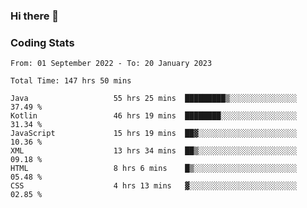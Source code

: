 ### Hi there 👋

<!--
**Girrafeec/girrafeec** is a ✨ _special_ ✨ repository because its `README.md` (this file) appears on your GitHub profile.

Here are some ideas to get you started:

- 🔭 I’m currently working on ...
- 🌱 I’m currently learning ...
- 👯 I’m looking to collaborate on ...
- 🤔 I’m looking for help with ...
- 💬 Ask me about ...
- 📫 How to reach me: ...
- 😄 Pronouns: ...
- ⚡ Fun fact: ...
-->

### Coding Stats
<!--START_SECTION:waka-->

```text
From: 01 September 2022 - To: 20 January 2023

Total Time: 147 hrs 50 mins

Java                   55 hrs 25 mins  █████████▒░░░░░░░░░░░░░░░   37.49 %
Kotlin                 46 hrs 19 mins  ████████░░░░░░░░░░░░░░░░░   31.34 %
JavaScript             15 hrs 19 mins  ██▓░░░░░░░░░░░░░░░░░░░░░░   10.36 %
XML                    13 hrs 34 mins  ██▒░░░░░░░░░░░░░░░░░░░░░░   09.18 %
HTML                   8 hrs 6 mins    █▒░░░░░░░░░░░░░░░░░░░░░░░   05.48 %
CSS                    4 hrs 13 mins   ▓░░░░░░░░░░░░░░░░░░░░░░░░   02.85 %
```

<!--END_SECTION:waka-->
